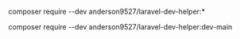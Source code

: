 composer require --dev anderson9527/laravel-dev-helper:*

composer require --dev anderson9527/laravel-dev-helper:dev-main
